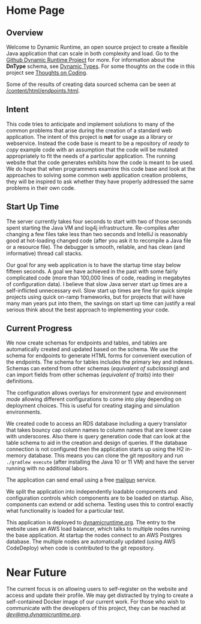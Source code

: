 # Home Page

## Overview

Welcome to Dynamic Runtime, an open source project to create a flexible Java application that can scale in both
complexity and load. Go to the [Github Dynamic Runtime Project](https://github.com/sampwhite/dynamicruntime) for
more. For information about the **DnType** schema, see [Dynamic Types](/content/md/DynamicType.md). For some
thoughts on the code in this project see [Thoughts on Coding](/content/md/ThoughtsOnCode.md).

Some of the results of creating data sourced schema can be seen at 
[/content/html/endpoints.html](/content/html/endpoints.html).

## Intent

This code tries to anticipate and implement solutions to many of the common problems that arise during the creation
of a standard web application. The intent of this project is **not** for usage as a library or
webservice. Instead the code base is meant to be a repository of *ready to copy* example code with an 
assumption that the code will be mutated appropriately to fit the needs of a particular application. The running website
that the code generates exhibits how the code is meant to be used. We do hope that when programmers examine this
code base and look at the approaches to solving some common web application creation problems, they will be inspired to
ask whether they have properly addressed the same problems in their own code.

## Start Up Time

The server currently takes four seconds to start with two of those seconds spent starting the Java VM and 
log4j infrastructure. Re-compiles after changing a few files take less than two seconds and IntelliJ is reasonably
good at hot-loading changed code (after you ask it to recompile a Java file or a resource file). The debugger
is smooth, reliable, and has clean (and informative) thread call stacks.

Our goal for any web application is to have the startup time stay below fifteen seconds. A goal we have achieved
in the past with some fairly complicated code (more than 100,000 lines of code, reading in
megabytes of configuration data). I believe that slow Java server start up times are a self-inflicted unnecessary evil.
Slow start up times are fine for quick simple projects using quick on-ramp frameworks, but for projects that will
have many man years put into them, the savings on start up time can justify a real serious think about the best
approach to implementing your code.

## Current Progress

We now create schemas for endpoints and tables, and tables are automatically created and updated based on
the schema. We use the schema for endpoints to generate HTML forms for convenient execution of the endpoints.
The schema for tables includes the primary key and indexes. Schemas can extend from other schemas 
(*equivalent of subclassing*) and can import fields from other schemas (*equivalent of traits*) into their definitions.

The configuration allows overlays for environment *type* and environment *mode* allowing different configurations
to come into play depending on deployment choices. This is useful for creating staging and simulation environments.

We created code to access an RDS database including a query translator that takes bouncy cap column names to column
names that are lower case with underscores. Also there is query generation code that can look at the table schema
to aid in the creation and design of queries. If the database connection is not configured then the application starts
up using the H2 in-memory database. This means you can clone the git repository and run `./gradlew execute`
(after installing the Java 10 or 11 VM) and have the server running with no additional labors.

The application can send email using a free [mailgun](https://www.mailgun.com) service.

We split the application into independently loadable components and configuration controls which components are to be
loaded on startup. Also, components can extend or add schema. Testing uses this to control exactly what functionality
is loaded for a particular test.

This application is deployed to [dynamicruntime.org](https://dynamicruntime.org). The entry to the website 
uses an AWS load balancer, which talks to multiple nodes running the base application.  At startup the nodes connect
to an AWS Postgres database. The multiple nodes are automatically updated (using AWS CodeDeploy)
when code is contributed to the git repository.

# Near Future

The current focus is on allowing users to self-register on the website and access and update their profile. We
may get distracted by trying to create a self-contained Docker image of our current work. For those who wish
to communicate with the developers of this project, they can be reached at *dev@mg.dynamicruntime.org*.
